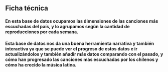 ## Ficha técnica 

#### En esta base de datos ocupamos las dimensiones de las canciones más escuchadas del país, y lo agrupamos según la cantidad de reproducciones por cada semana.

#### Esta base de datos nos da una buena herramienta narrativa y también interactiva ya que se puede ver el progreso de estos datos e ir actualizándolos y también añadir más datos comparando con el pasado, y cómo han progresado las canciones más escuchadas por los chilenos y cómo ha crecido la música latina.

